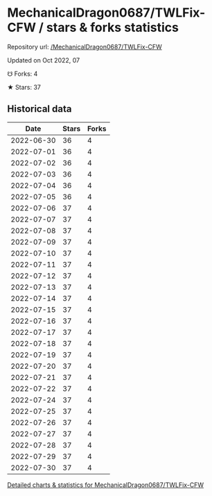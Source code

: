 # MechanicalDragon0687/TWLFix-CFW / stars & forks statistics

Repository url: [/MechanicalDragon0687/TWLFix-CFW](https://github.com/MechanicalDragon0687/TWLFix-CFW)

Updated on Oct 2022, 07

☋ Forks: 4

★ Stars: 37

## Historical data
| Date | Stars | Forks |
|------|-------|-------|
| 2022-06-30 | 36 | 4 | 
| 2022-07-01 | 36 | 4 | 
| 2022-07-02 | 36 | 4 | 
| 2022-07-03 | 36 | 4 | 
| 2022-07-04 | 36 | 4 | 
| 2022-07-05 | 36 | 4 | 
| 2022-07-06 | 37 | 4 | 
| 2022-07-07 | 37 | 4 | 
| 2022-07-08 | 37 | 4 | 
| 2022-07-09 | 37 | 4 | 
| 2022-07-10 | 37 | 4 | 
| 2022-07-11 | 37 | 4 | 
| 2022-07-12 | 37 | 4 | 
| 2022-07-13 | 37 | 4 | 
| 2022-07-14 | 37 | 4 | 
| 2022-07-15 | 37 | 4 | 
| 2022-07-16 | 37 | 4 | 
| 2022-07-17 | 37 | 4 | 
| 2022-07-18 | 37 | 4 | 
| 2022-07-19 | 37 | 4 | 
| 2022-07-20 | 37 | 4 | 
| 2022-07-21 | 37 | 4 | 
| 2022-07-22 | 37 | 4 | 
| 2022-07-24 | 37 | 4 | 
| 2022-07-25 | 37 | 4 | 
| 2022-07-26 | 37 | 4 | 
| 2022-07-27 | 37 | 4 | 
| 2022-07-28 | 37 | 4 | 
| 2022-07-29 | 37 | 4 | 
| 2022-07-30 | 37 | 4 | 


[Detailed charts & statistics for MechanicalDragon0687/TWLFix-CFW](https://reviewgithub.com/rep/MechanicalDragon0687/TWLFix-CFW)
